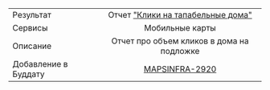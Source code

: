 | | |
|:------------- |:-------------:|
| Результат | Отчет ["Клики на тапабельные дома"](https://stat.yandex-team.ru/Mobile_Soft_Maps/Adhoc/Dashboard/TappableHouses/common) |
| Сервисы | Мобильные карты |
| Описание | Отчет про объем кликов в дома на подложке |
| Добавление в Буддату | [MAPSINFRA-2920](https://st.yandex-team.ru/MAPSINFRA-2920)
